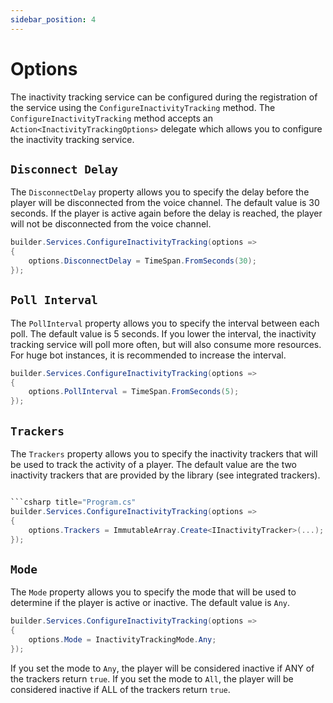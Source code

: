 ```yaml
---
sidebar_position: 4
---
```


# Options

The inactivity tracking service can be configured during the registration of the service using the `ConfigureInactivityTracking` method. The `ConfigureInactivityTracking` method accepts an `Action<InactivityTrackingOptions>` delegate which allows you to configure the inactivity tracking service.

## `Disconnect Delay`

The `DisconnectDelay` property allows you to specify the delay before the player will be disconnected from the voice channel. The default value is 30 seconds. If the player is active again before the delay is reached, the player will not be disconnected from the voice channel.

```csharp title="Program.cs"
builder.Services.ConfigureInactivityTracking(options =>
{
    options.DisconnectDelay = TimeSpan.FromSeconds(30);
});
```

## `Poll Interval`

The `PollInterval` property allows you to specify the interval between each poll. The default value is 5 seconds. If you lower the interval, the inactivity tracking service will poll more often, but will also consume more resources. For huge bot instances, it is recommended to increase the interval.

```csharp title="Program.cs"
builder.Services.ConfigureInactivityTracking(options =>
{
    options.PollInterval = TimeSpan.FromSeconds(5);
});
```

## `Trackers`

The `Trackers` property allows you to specify the inactivity trackers that will be used to track the activity of a player. The default value are the two inactivity trackers that are provided by the library (see integrated trackers).

```csharp title="Program.cs"

```csharp title="Program.cs"
builder.Services.ConfigureInactivityTracking(options =>
{
    options.Trackers = ImmutableArray.Create<IInactivityTracker>(...);
});
```

## `Mode`

The `Mode` property allows you to specify the mode that will be used to determine if the player is active or inactive. The default value is `Any`.

```csharp title="Program.cs"
builder.Services.ConfigureInactivityTracking(options =>
{
    options.Mode = InactivityTrackingMode.Any;
});
```

If you set the mode to `Any`, the player will be considered inactive if ANY of the trackers return `true`. If you set the mode to `All`, the player will be considered inactive if ALL of the trackers return `true`.
